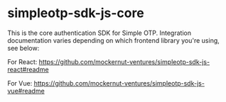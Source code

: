 # simpleotp-sdk-js-core

This is the core authentication SDK for Simple OTP. Integration documentation varies depending on which frontend library you're using, see below:

For React: https://github.com/mockernut-ventures/simpleotp-sdk-js-react#readme

For Vue: https://github.com/mockernut-ventures/simpleotp-sdk-js-vue#readme
